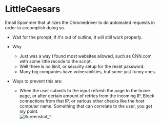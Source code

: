 # LittleCaesars
Email Spammer that utilizes the Chromedriver to do automated requests in order to accomplish doing so.
  - Wait for the prompt, if it's out of outline, it will still work properly.

- Why 
  - Just was a way I found most websites allowed, such as CNN.com with some little recode to the script.
  - Well there is no limit, or security setup for the reset password.
  - Many big companies have vulnerabilities, but some just funny ones.

- Ways to prevent this are:
  - When the user submits to the input refresh the page to the home page, or after certain amount of retries from the incoming IP, Block connections from that IP, or various other checks like the host computer name. Something that can correlate to the user, you get my point.  
![Screenshot_1](https://github.com/Daulaires/LittleCaesars/assets/102845355/77315083-a725-4016-ac3a-7a755e80cd3b)
